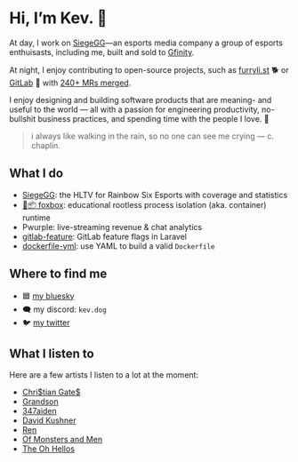 # Hi, I’m Kev. 👋

At day, I work on [SiegeGG](https://siege.gg/)—an esports media company a group of esports enthuisasts, including me, built and sold to [Gfinity](https://www.gfinityplc.com/).

At night, I enjoy contributing to open-source projects, such as [furryli.st](https://github.com/strideynet/bsky-furry-feed) 🐕 or [GitLab](https://about.gitlab.com) 🦊 with [240+ MRs merged](https://about.gitlab.com/releases/2021/12/22/gitlab-14-6-released/#mvp).

I enjoy designing and building software products that are meaning- and useful to the world — all with a passion for engineering productivity, no-bullshit business practices, and spending time with the people I love. 🧡

> i always like walking in the rain, so no one can see me crying — c. chaplin.

## What I do

- [SiegeGG](https://siege.gg/): the HLTV for Rainbow Six Esports with coverage and statistics
- [🦊📦 foxbox](https://github.com/codingpa-ws/foxbox): educational rootless process isolation (aka. container) runtime
- Pwurple: live-streaming revenue & chat analytics
- [gitlab-feature](https://gitlab.com/codingpaws/gitlab-feature): GitLab feature flags in Laravel
- [dockerfile-yml](https://gitlab.com/codingpaws/dockerfile-yml): use YAML to build a valid `Dockerfile`

## Where to find me

- 🟦 [my bluesky](https://bsky.app/profile/woof.bsky.social)
- 🗨 my discord: `kev.dog`
- 🐦 [my twitter](https://twitter.com/kevslashnull/)

## What I listen to

Here are a few artists I listen to a lot at the moment:

- [Chri\$tian Gate\$](https://genius.com/artists/Chri-tian-gate)
- [Grandson](https://genius.com/artists/Grandson)
- [347aiden](https://genius.com/artists/347aidan)
- [David Kushner](https://genius.com/artists/David-kushner)
- [Ren](https://genius.com/artists/Ren)
- [Of Monsters and Men](https://genius.com/artists/Of-monsters-and-men)
- [The Oh Hellos](https://genius.com/artists/The-oh-hellos)

<!--
**KevSlashNull/KevSlashNull** is a ✨ _special_ ✨ repository because its `README.md` (this file) appears on your GitHub profile.

Here are some ideas to get you started:

- 🔭 I’m currently working on ...
- 🌱 I’m currently learning ...
- 👯 I’m looking to collaborate on ...
- 🤔 I’m looking for help with ...
- 💬 Ask me about ...
- 📫 How to reach me: ...
- 😄 Pronouns: ...
- ⚡ Fun fact: ...
-->

